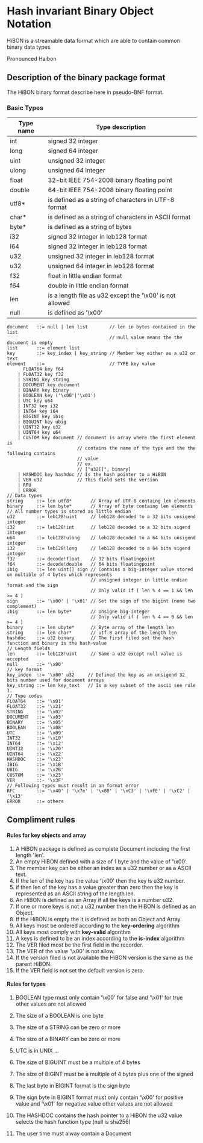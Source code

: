 # Hash invariant Binary Object Notation

HiBON is a streamable data format which are able to contain common binary data types.

Pronounced Haibon

 ## Description of the binary package format

The HiBON  binary format describe here in pseudo-BNF format. 

### Basic Types

| Type name | Type description                                         |
| --------- | -------------------------------------------------------- |
| int       | signed 32 integer                                        |
| long      | signed 64 integer                                        |
| uint      | unsigned 32 integer                                      |
| ulong     | unsigned 64 integer                                      |
| float     | 32-bit IEEE 754-2008 binary floating point               |
| double    | 64-bit IEEE 754-2008 binary floating point               |
| utf8*     | is defined as a string of characters in UTF-8 format     |
| char*     | is defined as a string of characters in ASCII format     |
| byte*     | is defined as a string of bytes                          |
| i32       | signed 32 integer in leb128 format                       |
| i64       | signed 32 integer in leb128 format                       |
| u32       | unsigned 32 integer in leb128 format                     |
| u32       | unsigned 64 integer in leb128 format                     |
| f32       | float in little endian format                            |
| f64       | double in little endian format                           |
| len       | is a length file as u32 except the '\x00' is not allowed |
| null      | is defined as '\x00'                                     |



```
document   ::= null | len list        // len in bytes contained in the list
                                      // null value means the the document is empty
list       ::= element list
key        ::= key_index | key_string // Member key either as a u32 or text
element    ::=                        // TYPE key value
      FLOAT64 key f64  
    | FLOAT32 key f32 
 	| STRING key string
 	| DOCUMENT key document
 	| BINARY key binary
 	| BOOLEAN key ('\x00'|'\x01')
 	| UTC key u64
    | INT32 key i32
    | INT64 key i64
    | BIGINT key ibig
    | BIGUINT key ubig
    | UINT32 key u32
    | UINT64 key u64
    | CUSTOM key document // document is array where the first element is
                          // contains the name of the type and the the following contains
                          // value
                          // ex.
                          // ["u32[]", binary]
    | HASHDOC key hashdoc // Is the hash pointer to a HiBON
    | VER u32             // This field sets the version
    | RFU
    | ERROR
// Data types
string     ::= len utf8*       // Array of UTF-8 containg len elements
binary     ::= len byte*       // Array of byte containg len elements
// All number types is stored as little endian
u32        ::= leb128!uint     // leb128 decoded to a 32 bits unsigend integer
i32        ::= leb128!int      // leb128 decoded to a 32 bits sigend integer
u64        ::= leb128!ulong    // leb128 decoded to a 64 bits unsigend integer
i32        ::= leb128!long     // leb128 decoded to a 64 bits sigend integer
f32        ::= decode!float    // 32 bits floatingpoint
f64        ::= decode!double   // 64 bits floatingpoint
ibig       ::= len uint[] sign // Contains a big-integer value stored on multible of 4 bytes which represents
                               // unsigned integer in little endian format and the sign
                               // Only valid if ( len % 4 == 1 && len >= 4 )
sign       ::= '\x00' | '\x01' // Set the sign of the bigint (none two complement)
ibig       ::= len byte*       // Unsigne big-integer
                               // Only valid if ( len % 4 == 0 && len >= 4 )
binary     ::= len ubyte*      // Byte array of the length len
string     ::= len char*       // utf-8 array of the length len
hashdoc    ::= u32 binary      // The first filed set the hash function and binary is the hash-value
// Length fields
len        ::= leb128!uint     // Same a u32 except null value is accepted
null       ::= '\x00'
// key format
key_index  ::= '\x00' u32     // Defined the key as an unsigend 32 bits number used for document arrays
key_string ::= len key_text   // Is a key subset of the ascii see rule 1. 
// Type codes
FLOAT64    ::= '\x01'
FLOAT32    ::= '\x21'
STRING     ::= '\x02'
DOCUMENT   ::= '\x03'
BINARY     ::= '\x05'
BOOLEAN    ::= '\x08'
UTC        ::= '\x09'
INT32      ::= '\x10'
INT64      ::= '\x12'
UINT32     ::= '\x20'
UINT64     ::= '\x22'
HASHDOC    ::= '\x23'
IBIG       ::= '\x1B'
UBIG       ::= '\x2B'
CUSTOM     ::= '\x23'
VER        ::- '\x3F'
// Following types must result in an format error
RFC        ::= '\x40' | '\x7e' | '\x80' | '\xC3' | '\xFE' | '\xC2' | '\x13'
ERROR      ::= others 
```



## Compliment rules

#### Rules for key objects and array

1. A HiBON package is defined as complete Document including the first length 'len'.
2. An empty HiBON defined with a size of 1 byte and the value of '\x00'.
3. The member key can be either an index as a u32 number or as a ASCII text.
4.  If the len of the key has the value '\x00' then the key is u32 number.
5. if then len of the key has a value greater than zero then the key is represented as an ASCII string of the length len.
6. An HiBON is defined as an Array if all the keys is a number u32. 
7. If one or more keys is not a u32 number then the HiBON is defined as an Object.
8. If the HiBON is empty the it is defined as both an Object and Array.
9. All keys most be ordered according to the **key-ordering** algorithm
10. All keys most comply with **key-valid** algorithm
11. A keys is defined to be an index according to the **is-index** algorithm
12. The VER filed most be the first field in the recorder.
13. The VER of the value '\x00' is not allow. 
14. If the version filed is not available the HiBON version is the same as the parent HiBON.
15. If the VER field is not set the default version is zero.

#### Rules for types

1. BOOLEAN type must only contain '\x00' for false and '\x01' for true other values are not allowed

2. The size of a BOOLEAN is one byte

3. The size of a STRING can be zero or more

4. The size of a BINARY can be zero or more

5. UTC is in UNIX ...

6. The size of BIGUINT must be a multiple of 4 bytes

7. The size of BIGINT must be a multiple of 4 bytes plus one of the signed

8. The last byte in BIGINT format is the sign byte

9. The sign byte in BIGINT format must only contain '\x00' for positive value and '\x01' for negative value other values are not allowed

10. The HASHDOC contains the hash pointer to a HiBON the u32 value selects the hash function type (null is sha256)

11. The user time must alway contain a Document

    

